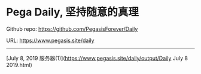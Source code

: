 # Pega Daily, 坚持随意的真理

Github repo: <https://github.com/PegasisForever/Daily>

URL: <https://www.pegasis.site/daily>

---

[July 8, 2019   服务器(1)](https://www.pegasis.site/daily/output/Daily July 8 2019.html)